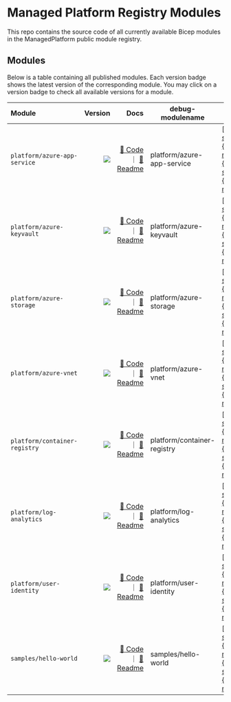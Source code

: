 # Managed Platform Registry Modules

This repo contains the source code of all currently available Bicep modules in the ManagedPlatform public module registry.

## Modules

Below is a table containing all published modules. Each version badge shows the latest version of the corresponding module. You may click on a version badge to check all available versions for a module.

<!-- Begin Module Table -->

| Module                        |                                                                                                                                                                       Version |                                                                                                                                                                                                                                                    Docs | debug-modulename            | debug-tags                                                                                                                                                                                                                                                                                                                                                                                                                                                                                                                                                                                                                                                                                                                                                                                                                                                                                                                                                                                                                                                                                                                                                                                    |
| :---------------------------- | ----------------------------------------------------------------------------------------------------------------------------------------------------------------------------: | ------------------------------------------------------------------------------------------------------------------------------------------------------------------------------------------------------------------------------------------------------: | --------------------------- | --------------------------------------------------------------------------------------------------------------------------------------------------------------------------------------------------------------------------------------------------------------------------------------------------------------------------------------------------------------------------------------------------------------------------------------------------------------------------------------------------------------------------------------------------------------------------------------------------------------------------------------------------------------------------------------------------------------------------------------------------------------------------------------------------------------------------------------------------------------------------------------------------------------------------------------------------------------------------------------------------------------------------------------------------------------------------------------------------------------------------------------------------------------------------------------------- |
| `platform/azure-app-service`  |  <a href="https://modulesregistryui.azurecr.io/v2/bicep/platform/azure-app-service/tags/list"><image src="https://img.shields.io/badge/managed--platform-undefined-blue"></a> |   [🦾 Code](https://github.com/Kyle-MSFT/managed-platform-modules/blob/main/modules/platform/azure-app-service/main.bicep) ｜ [📃 Readme](https://github.com/Kyle-MSFT/managed-platform-modules/blob/main/modules/platform/azure-app-service/README.md) | platform/azure-app-service  | [{"name":"platform/azure-app-service/1.0.4","zipball_url":"https://api.github.com/repos/Kyle-MSFT/managed-platform-modules/zipball/refs/tags/platform/azure-app-service/1.0.4","tarball_url":"https://api.github.com/repos/Kyle-MSFT/managed-platform-modules/tarball/refs/tags/platform/azure-app-service/1.0.4","commit":{"sha":"8fffcb2ef04ed9bb5d25cc3c46abc1f31bd18693","url":"https://api.github.com/repos/Kyle-MSFT/managed-platform-modules/commits/8fffcb2ef04ed9bb5d25cc3c46abc1f31bd18693"},"node_id":"REF_kwDOIMQgqtoAKnJlZnMvdGFncy9wbGF0Zm9ybS9henVyZS1hcHAtc2VydmljZS8xLjAuNA"},{"name":"platform/azure-app-service/1.0.3","zipball_url":"https://api.github.com/repos/Kyle-MSFT/managed-platform-modules/zipball/refs/tags/platform/azure-app-service/1.0.3","tarball_url":"https://api.github.com/repos/Kyle-MSFT/managed-platform-modules/tarball/refs/tags/platform/azure-app-service/1.0.3","commit":{"sha":"7de6965abc7cae9637fc6fa7b52c25c4d0e8daff","url":"https://api.github.com/repos/Kyle-MSFT/managed-platform-modules/commits/7de6965abc7cae9637fc6fa7b52c25c4d0e8daff"},"node_id":"REF_kwDOIMQgqtoAKnJlZnMvdGFncy9wbGF0Zm9ybS9henVyZS1hcHAtc2VydmljZS8xLjAuMw"}] |
| `platform/azure-keyvault`     |     <a href="https://modulesregistryui.azurecr.io/v2/bicep/platform/azure-keyvault/tags/list"><image src="https://img.shields.io/badge/managed--platform-undefined-blue"></a> |         [🦾 Code](https://github.com/Kyle-MSFT/managed-platform-modules/blob/main/modules/platform/azure-keyvault/main.bicep) ｜ [📃 Readme](https://github.com/Kyle-MSFT/managed-platform-modules/blob/main/modules/platform/azure-keyvault/README.md) | platform/azure-keyvault     | [{"name":"platform/azure-app-service/1.0.4","zipball_url":"https://api.github.com/repos/Kyle-MSFT/managed-platform-modules/zipball/refs/tags/platform/azure-app-service/1.0.4","tarball_url":"https://api.github.com/repos/Kyle-MSFT/managed-platform-modules/tarball/refs/tags/platform/azure-app-service/1.0.4","commit":{"sha":"8fffcb2ef04ed9bb5d25cc3c46abc1f31bd18693","url":"https://api.github.com/repos/Kyle-MSFT/managed-platform-modules/commits/8fffcb2ef04ed9bb5d25cc3c46abc1f31bd18693"},"node_id":"REF_kwDOIMQgqtoAKnJlZnMvdGFncy9wbGF0Zm9ybS9henVyZS1hcHAtc2VydmljZS8xLjAuNA"},{"name":"platform/azure-app-service/1.0.3","zipball_url":"https://api.github.com/repos/Kyle-MSFT/managed-platform-modules/zipball/refs/tags/platform/azure-app-service/1.0.3","tarball_url":"https://api.github.com/repos/Kyle-MSFT/managed-platform-modules/tarball/refs/tags/platform/azure-app-service/1.0.3","commit":{"sha":"7de6965abc7cae9637fc6fa7b52c25c4d0e8daff","url":"https://api.github.com/repos/Kyle-MSFT/managed-platform-modules/commits/7de6965abc7cae9637fc6fa7b52c25c4d0e8daff"},"node_id":"REF_kwDOIMQgqtoAKnJlZnMvdGFncy9wbGF0Zm9ybS9henVyZS1hcHAtc2VydmljZS8xLjAuMw"}] |
| `platform/azure-storage`      |      <a href="https://modulesregistryui.azurecr.io/v2/bicep/platform/azure-storage/tags/list"><image src="https://img.shields.io/badge/managed--platform-undefined-blue"></a> |           [🦾 Code](https://github.com/Kyle-MSFT/managed-platform-modules/blob/main/modules/platform/azure-storage/main.bicep) ｜ [📃 Readme](https://github.com/Kyle-MSFT/managed-platform-modules/blob/main/modules/platform/azure-storage/README.md) | platform/azure-storage      | [{"name":"platform/azure-app-service/1.0.4","zipball_url":"https://api.github.com/repos/Kyle-MSFT/managed-platform-modules/zipball/refs/tags/platform/azure-app-service/1.0.4","tarball_url":"https://api.github.com/repos/Kyle-MSFT/managed-platform-modules/tarball/refs/tags/platform/azure-app-service/1.0.4","commit":{"sha":"8fffcb2ef04ed9bb5d25cc3c46abc1f31bd18693","url":"https://api.github.com/repos/Kyle-MSFT/managed-platform-modules/commits/8fffcb2ef04ed9bb5d25cc3c46abc1f31bd18693"},"node_id":"REF_kwDOIMQgqtoAKnJlZnMvdGFncy9wbGF0Zm9ybS9henVyZS1hcHAtc2VydmljZS8xLjAuNA"},{"name":"platform/azure-app-service/1.0.3","zipball_url":"https://api.github.com/repos/Kyle-MSFT/managed-platform-modules/zipball/refs/tags/platform/azure-app-service/1.0.3","tarball_url":"https://api.github.com/repos/Kyle-MSFT/managed-platform-modules/tarball/refs/tags/platform/azure-app-service/1.0.3","commit":{"sha":"7de6965abc7cae9637fc6fa7b52c25c4d0e8daff","url":"https://api.github.com/repos/Kyle-MSFT/managed-platform-modules/commits/7de6965abc7cae9637fc6fa7b52c25c4d0e8daff"},"node_id":"REF_kwDOIMQgqtoAKnJlZnMvdGFncy9wbGF0Zm9ybS9henVyZS1hcHAtc2VydmljZS8xLjAuMw"}] |
| `platform/azure-vnet`         |         <a href="https://modulesregistryui.azurecr.io/v2/bicep/platform/azure-vnet/tags/list"><image src="https://img.shields.io/badge/managed--platform-undefined-blue"></a> |                 [🦾 Code](https://github.com/Kyle-MSFT/managed-platform-modules/blob/main/modules/platform/azure-vnet/main.bicep) ｜ [📃 Readme](https://github.com/Kyle-MSFT/managed-platform-modules/blob/main/modules/platform/azure-vnet/README.md) | platform/azure-vnet         | [{"name":"platform/azure-app-service/1.0.4","zipball_url":"https://api.github.com/repos/Kyle-MSFT/managed-platform-modules/zipball/refs/tags/platform/azure-app-service/1.0.4","tarball_url":"https://api.github.com/repos/Kyle-MSFT/managed-platform-modules/tarball/refs/tags/platform/azure-app-service/1.0.4","commit":{"sha":"8fffcb2ef04ed9bb5d25cc3c46abc1f31bd18693","url":"https://api.github.com/repos/Kyle-MSFT/managed-platform-modules/commits/8fffcb2ef04ed9bb5d25cc3c46abc1f31bd18693"},"node_id":"REF_kwDOIMQgqtoAKnJlZnMvdGFncy9wbGF0Zm9ybS9henVyZS1hcHAtc2VydmljZS8xLjAuNA"},{"name":"platform/azure-app-service/1.0.3","zipball_url":"https://api.github.com/repos/Kyle-MSFT/managed-platform-modules/zipball/refs/tags/platform/azure-app-service/1.0.3","tarball_url":"https://api.github.com/repos/Kyle-MSFT/managed-platform-modules/tarball/refs/tags/platform/azure-app-service/1.0.3","commit":{"sha":"7de6965abc7cae9637fc6fa7b52c25c4d0e8daff","url":"https://api.github.com/repos/Kyle-MSFT/managed-platform-modules/commits/7de6965abc7cae9637fc6fa7b52c25c4d0e8daff"},"node_id":"REF_kwDOIMQgqtoAKnJlZnMvdGFncy9wbGF0Zm9ybS9henVyZS1hcHAtc2VydmljZS8xLjAuMw"}] |
| `platform/container-registry` | <a href="https://modulesregistryui.azurecr.io/v2/bicep/platform/container-registry/tags/list"><image src="https://img.shields.io/badge/managed--platform-undefined-blue"></a> | [🦾 Code](https://github.com/Kyle-MSFT/managed-platform-modules/blob/main/modules/platform/container-registry/main.bicep) ｜ [📃 Readme](https://github.com/Kyle-MSFT/managed-platform-modules/blob/main/modules/platform/container-registry/README.md) | platform/container-registry | [{"name":"platform/azure-app-service/1.0.4","zipball_url":"https://api.github.com/repos/Kyle-MSFT/managed-platform-modules/zipball/refs/tags/platform/azure-app-service/1.0.4","tarball_url":"https://api.github.com/repos/Kyle-MSFT/managed-platform-modules/tarball/refs/tags/platform/azure-app-service/1.0.4","commit":{"sha":"8fffcb2ef04ed9bb5d25cc3c46abc1f31bd18693","url":"https://api.github.com/repos/Kyle-MSFT/managed-platform-modules/commits/8fffcb2ef04ed9bb5d25cc3c46abc1f31bd18693"},"node_id":"REF_kwDOIMQgqtoAKnJlZnMvdGFncy9wbGF0Zm9ybS9henVyZS1hcHAtc2VydmljZS8xLjAuNA"},{"name":"platform/azure-app-service/1.0.3","zipball_url":"https://api.github.com/repos/Kyle-MSFT/managed-platform-modules/zipball/refs/tags/platform/azure-app-service/1.0.3","tarball_url":"https://api.github.com/repos/Kyle-MSFT/managed-platform-modules/tarball/refs/tags/platform/azure-app-service/1.0.3","commit":{"sha":"7de6965abc7cae9637fc6fa7b52c25c4d0e8daff","url":"https://api.github.com/repos/Kyle-MSFT/managed-platform-modules/commits/7de6965abc7cae9637fc6fa7b52c25c4d0e8daff"},"node_id":"REF_kwDOIMQgqtoAKnJlZnMvdGFncy9wbGF0Zm9ybS9henVyZS1hcHAtc2VydmljZS8xLjAuMw"}] |
| `platform/log-analytics`      |      <a href="https://modulesregistryui.azurecr.io/v2/bicep/platform/log-analytics/tags/list"><image src="https://img.shields.io/badge/managed--platform-undefined-blue"></a> |           [🦾 Code](https://github.com/Kyle-MSFT/managed-platform-modules/blob/main/modules/platform/log-analytics/main.bicep) ｜ [📃 Readme](https://github.com/Kyle-MSFT/managed-platform-modules/blob/main/modules/platform/log-analytics/README.md) | platform/log-analytics      | [{"name":"platform/azure-app-service/1.0.4","zipball_url":"https://api.github.com/repos/Kyle-MSFT/managed-platform-modules/zipball/refs/tags/platform/azure-app-service/1.0.4","tarball_url":"https://api.github.com/repos/Kyle-MSFT/managed-platform-modules/tarball/refs/tags/platform/azure-app-service/1.0.4","commit":{"sha":"8fffcb2ef04ed9bb5d25cc3c46abc1f31bd18693","url":"https://api.github.com/repos/Kyle-MSFT/managed-platform-modules/commits/8fffcb2ef04ed9bb5d25cc3c46abc1f31bd18693"},"node_id":"REF_kwDOIMQgqtoAKnJlZnMvdGFncy9wbGF0Zm9ybS9henVyZS1hcHAtc2VydmljZS8xLjAuNA"},{"name":"platform/azure-app-service/1.0.3","zipball_url":"https://api.github.com/repos/Kyle-MSFT/managed-platform-modules/zipball/refs/tags/platform/azure-app-service/1.0.3","tarball_url":"https://api.github.com/repos/Kyle-MSFT/managed-platform-modules/tarball/refs/tags/platform/azure-app-service/1.0.3","commit":{"sha":"7de6965abc7cae9637fc6fa7b52c25c4d0e8daff","url":"https://api.github.com/repos/Kyle-MSFT/managed-platform-modules/commits/7de6965abc7cae9637fc6fa7b52c25c4d0e8daff"},"node_id":"REF_kwDOIMQgqtoAKnJlZnMvdGFncy9wbGF0Zm9ybS9henVyZS1hcHAtc2VydmljZS8xLjAuMw"}] |
| `platform/user-identity`      |      <a href="https://modulesregistryui.azurecr.io/v2/bicep/platform/user-identity/tags/list"><image src="https://img.shields.io/badge/managed--platform-undefined-blue"></a> |           [🦾 Code](https://github.com/Kyle-MSFT/managed-platform-modules/blob/main/modules/platform/user-identity/main.bicep) ｜ [📃 Readme](https://github.com/Kyle-MSFT/managed-platform-modules/blob/main/modules/platform/user-identity/README.md) | platform/user-identity      | [{"name":"platform/azure-app-service/1.0.4","zipball_url":"https://api.github.com/repos/Kyle-MSFT/managed-platform-modules/zipball/refs/tags/platform/azure-app-service/1.0.4","tarball_url":"https://api.github.com/repos/Kyle-MSFT/managed-platform-modules/tarball/refs/tags/platform/azure-app-service/1.0.4","commit":{"sha":"8fffcb2ef04ed9bb5d25cc3c46abc1f31bd18693","url":"https://api.github.com/repos/Kyle-MSFT/managed-platform-modules/commits/8fffcb2ef04ed9bb5d25cc3c46abc1f31bd18693"},"node_id":"REF_kwDOIMQgqtoAKnJlZnMvdGFncy9wbGF0Zm9ybS9henVyZS1hcHAtc2VydmljZS8xLjAuNA"},{"name":"platform/azure-app-service/1.0.3","zipball_url":"https://api.github.com/repos/Kyle-MSFT/managed-platform-modules/zipball/refs/tags/platform/azure-app-service/1.0.3","tarball_url":"https://api.github.com/repos/Kyle-MSFT/managed-platform-modules/tarball/refs/tags/platform/azure-app-service/1.0.3","commit":{"sha":"7de6965abc7cae9637fc6fa7b52c25c4d0e8daff","url":"https://api.github.com/repos/Kyle-MSFT/managed-platform-modules/commits/7de6965abc7cae9637fc6fa7b52c25c4d0e8daff"},"node_id":"REF_kwDOIMQgqtoAKnJlZnMvdGFncy9wbGF0Zm9ybS9henVyZS1hcHAtc2VydmljZS8xLjAuMw"}] |
| `samples/hello-world`         |         <a href="https://modulesregistryui.azurecr.io/v2/bicep/samples/hello-world/tags/list"><image src="https://img.shields.io/badge/managed--platform-undefined-blue"></a> |                 [🦾 Code](https://github.com/Kyle-MSFT/managed-platform-modules/blob/main/modules/samples/hello-world/main.bicep) ｜ [📃 Readme](https://github.com/Kyle-MSFT/managed-platform-modules/blob/main/modules/samples/hello-world/README.md) | samples/hello-world         | [{"name":"platform/azure-app-service/1.0.4","zipball_url":"https://api.github.com/repos/Kyle-MSFT/managed-platform-modules/zipball/refs/tags/platform/azure-app-service/1.0.4","tarball_url":"https://api.github.com/repos/Kyle-MSFT/managed-platform-modules/tarball/refs/tags/platform/azure-app-service/1.0.4","commit":{"sha":"8fffcb2ef04ed9bb5d25cc3c46abc1f31bd18693","url":"https://api.github.com/repos/Kyle-MSFT/managed-platform-modules/commits/8fffcb2ef04ed9bb5d25cc3c46abc1f31bd18693"},"node_id":"REF_kwDOIMQgqtoAKnJlZnMvdGFncy9wbGF0Zm9ybS9henVyZS1hcHAtc2VydmljZS8xLjAuNA"},{"name":"platform/azure-app-service/1.0.3","zipball_url":"https://api.github.com/repos/Kyle-MSFT/managed-platform-modules/zipball/refs/tags/platform/azure-app-service/1.0.3","tarball_url":"https://api.github.com/repos/Kyle-MSFT/managed-platform-modules/tarball/refs/tags/platform/azure-app-service/1.0.3","commit":{"sha":"7de6965abc7cae9637fc6fa7b52c25c4d0e8daff","url":"https://api.github.com/repos/Kyle-MSFT/managed-platform-modules/commits/7de6965abc7cae9637fc6fa7b52c25c4d0e8daff"},"node_id":"REF_kwDOIMQgqtoAKnJlZnMvdGFncy9wbGF0Zm9ybS9henVyZS1hcHAtc2VydmljZS8xLjAuMw"}] |

<!-- End Module Table -->
